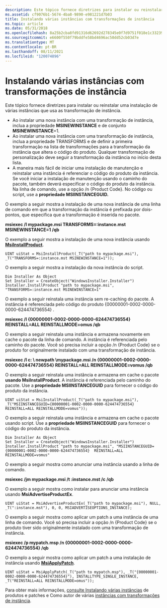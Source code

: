 ```yaml
---
description: Este tópico fornece diretrizes para instalar ou reinstalar uma instalação de várias instâncias que usa as transformação de instância.
ms.assetid: cf9076b1-5674-4ba8-9890-e981221d7b03
title: Instalando várias instâncias com transformações de instância
ms.topic: article
ms.date: 05/31/2018
ms.openlocfilehash: 8a25b2cba8fd91316d62692d278345e0f7d9751f018e1c33239412988bfe118a
ms.sourcegitcommit: e6600f550f79bddfe58bd4696ac50dd52cb03d7e
ms.translationtype: MT
ms.contentlocale: pt-BR
ms.lasthandoff: 08/11/2021
ms.locfileid: "120074896"
---
```

# <a name="installing-multiple-instances-with-instance-transforms"></a>Instalando várias instâncias com transformações de instância

Este tópico fornece diretrizes para instalar ou reinstalar uma instalação de várias instâncias que usa as transformação de instância.

-   Ao instalar uma nova instância com uma transformação de instância, inclua a propriedade **MSINEWINSTANCE** e de conjunto **MSINEWINSTANCE**=1.
-   Ao instalar uma nova instância com uma transformação de instância, inclua a propriedade TRANSFORMS e de definir a primeira transformação na lista de transformações para a transformação da instância que altera o código do produto. Qualquer transformação de personalização deve seguir a transformação da instância no início desta lista.
-   A maneira mais fácil de iniciar uma instalação de manutenção e reinstalar uma instância é referenciar o código do produto da instância. Se você iniciar a instalação de manutenção usando o caminho do pacote, também deverá especificar o código do produto da instância. Na linha de comando, use a opção /n {Product Code}. No código ou script, use a **propriedade MSIINSTANCEGUID.**

O exemplo a seguir mostra a instalação de uma nova instância de uma linha de comando em que a transformação da instância é prefixada por dois-pontos, que especifica que a transformação é inserida no pacote.

**msiexec /I mypackage.msi TRANSFORMS=:instance.mst MSINEWINSTANCE=1 /qb**

O exemplo a seguir mostra a instalação de uma nova instância usando [**MsiInstallProduct**](/windows/desktop/api/Msi/nf-msi-msiinstallproducta).

``` syntax
UINT uiStat = MsiInstallProduct(_T("path to mypackage.msi"), _T("TRANSFORMS=:instance.mst MSINEWINSTANCE=1"));
```

O exemplo a seguir mostra a instalação da nova instância do script.

``` syntax
Dim Installer As Object
Set Installer = CreateObject("WindowsInstaller.Installer")
Installer.InstallProduct "path to mypackage.msi", "TRANSFORMS=:instance.mst MSINEWINSTANCE=1"
```

O exemplo a seguir reinstala uma instância sem re-caching do pacote. A instância é referenciada pelo código do produto {00000001-0002-0000-0000-624474736554} .

**msiexec /I {00000001-0002-0000-0000-624474736554} REINSTALL=ALL REINSTALLMODE=omus /qb**

O exemplo a seguir reinstala uma instância e armazena novamente em cache o pacote da linha de comando. A instância é referenciada pelo caminho do pacote. Você só precisa incluir a opção /n {Product Code} se o produto for originalmente instalado com uma transformação de instância.

**msiexec /I c: \\ newpath \\mypackage.msi /n {00000001-0002-0000-0000-624474736554} REINSTALL=ALL REINSTALLMODE=vomus /qb**

O exemplo a seguir reinstala uma instância e armazena em cache o pacote **usando MsiInstallProduct**. A instância é referenciada pelo caminho do pacote. Use a **propriedade MSIINSTANCEGUID** para fornecer o código do produto da instância.

``` syntax
UINT uiStat = MsiInstallProduct(_T("path to mypackage.msi"), _T("MSIINSTANCEGUID={00000001-0002-0000-0000-624474736554}  REINSTALL=ALL REINSTALLMODE=vomus"));
```

O exemplo a seguir reinstala uma instância e armazena em cache o pacote usando script. Use a **propriedade MSIINSTANCEGUID** para fornecer o código do produto da instância.

``` syntax
Dim Installer As Object
Set Installer = CreateObject("WindowsInstaller.Installer")
Installer.InstallProduct "path to mypackage.msi", "MSIINSTANCEGUID={00000001-0002-0000-0000-624474736554}  REINSTALL=ALL REINSTALLMODE=vomus"
```

O exemplo a seguir mostra como anunciar uma instância usando a linha de comando.

**msiexec /jm mypackage.msi /t :instance.mst /c /qb**

O exemplo a seguir mostra como instalar para anunciar uma instância usando **MsiAdvertiseProductEx**.

``` syntax
UINT uiStat = MsiAdvertiseProductEx(_T("path to mypackage.msi"), NULL, _T(":instance.mst"), 0, 0, MSIADVERTISEOPTIONS_INSTANCE);
```

O exemplo a seguir mostra como aplicar um patch a uma instância de uma linha de comando. Você só precisa incluir a opção /n {Product Code} se o produto tiver sido originalmente instalado com uma transformação de instância.

**msiexec /p mypatch.msp /n {00000001-0002-0000-0000-624474736554} /qb**

O exemplo a seguir mostra como aplicar um patch a uma instalação de instância usando [**MsiApplyPatch**](/windows/desktop/api/Msi/nf-msi-msiapplypatcha).

``` syntax
UINT uiStat = MsiApplyPatch(_T("path to mypatch.msp"), _T("{00000001-0002-0000-0000-624474736554}"), INSTALLTYPE_SINGLE_INSTANCE, _T("REINSTALL=ALL REINSTALLMODE=omus"));
```

Para obter mais informações, [consulte Instalando várias instâncias](installing-multiple-instances-of-products-and-patches.md) de produtos e patches e Como autor de várias [instâncias com transformações de instância](authoring-multiple-instances-with-instance-transforms.md).

 

 



